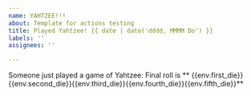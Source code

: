 ```yaml
---
name: YAHTZEE!!!
about: Template for actions testing
title: Played Yahtzee! {{ date | date('dddd, MMMM Do') }}
labels: ''
assignees: ''

---
```


Someone just played a game of Yahtzee: 
Final roll is ** {{env.first_die}}{{env.second_die}}{{env.third_die}}{{env.fourth_die}}{{env.fifth_die}}**
